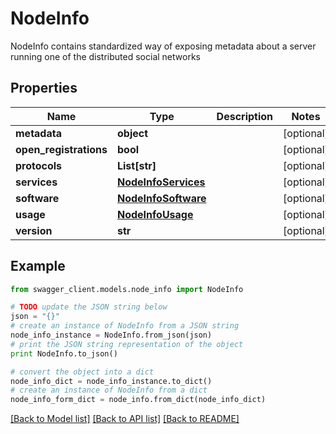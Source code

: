 # NodeInfo

NodeInfo contains standardized way of exposing metadata about a server running one of the distributed social networks

## Properties
Name | Type | Description | Notes
------------ | ------------- | ------------- | -------------
**metadata** | **object** |  | [optional] 
**open_registrations** | **bool** |  | [optional] 
**protocols** | **List[str]** |  | [optional] 
**services** | [**NodeInfoServices**](NodeInfoServices.md) |  | [optional] 
**software** | [**NodeInfoSoftware**](NodeInfoSoftware.md) |  | [optional] 
**usage** | [**NodeInfoUsage**](NodeInfoUsage.md) |  | [optional] 
**version** | **str** |  | [optional] 

## Example

```python
from swagger_client.models.node_info import NodeInfo

# TODO update the JSON string below
json = "{}"
# create an instance of NodeInfo from a JSON string
node_info_instance = NodeInfo.from_json(json)
# print the JSON string representation of the object
print NodeInfo.to_json()

# convert the object into a dict
node_info_dict = node_info_instance.to_dict()
# create an instance of NodeInfo from a dict
node_info_form_dict = node_info.from_dict(node_info_dict)
```
[[Back to Model list]](../README.md#documentation-for-models) [[Back to API list]](../README.md#documentation-for-api-endpoints) [[Back to README]](../README.md)


